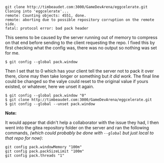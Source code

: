 
```
git clone http://timbeaudet.com:3000/GameDevArena/eggcelerate.git
Cloning into 'eggcelerate'...
remote: Counting objects: 4551, done.
remote: aborting due to possible repository corruption on the remote side.
fatal: protocol error: bad pack header
```

This seems to be caused by the server running out of memory to compress on that end before sending to the client requesting the repo. I fixed this by first checking what the config was, there was no output so nothing was set for me.

`$ git config --global pack.window`

Then I set that to 0 which has your client tell the server not to pack it over there, clone may then take longer or something but _it did work_. The final line could be changed so the valye could reset to the original value if yours existed, or whatever, here we unset it again.

```
$ git config --global pack.window "0"
$ git clone http://timbeaudet.com:3000/GameDevArena/eggcelerate.git
$ git config --global --unset pack.window
```

**Note:**

It would appear that didn't help a collaborator with the issue they had, I then went into the gitea repository folder on the server and ran the following commands, _(which could probably be done with `--global` but just local to that repo for now)_:

```
git config pack.windowMemory "100m"
git config pack.packSizeLimit "100m" 
git config pack.threads "1"
```
